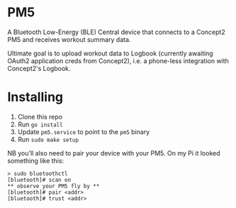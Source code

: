 # PM5

A Bluetooth Low-Energy (BLE) Central device that connects to a Concept2 PM5 and receives workout summary data.

Ultimate goal is to upload workout data to Logbook (currently awaiting OAuth2 application creds from Concept2), i.e. a phone-less integration with Concept2's Logbook.

# Installing

1. Clone this repo
1. Run `go install`
1. Update `pm5.service` to point to the `pm5` binary
1. Run `sudo make setup`

NB you'll also need to pair your device with your PM5. On my Pi it looked something like this:

```
> sudo bluetoothctl
[bluetooth]# scan on
** observe your PM5 fly by **
[bluetooth]# pair <addr>
[bluetooth]# trust <addr>
```
